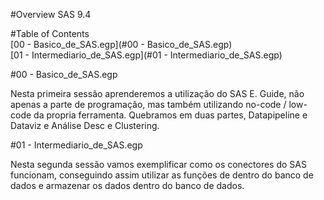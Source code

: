 #Overview SAS 9.4

#Table of Contents  
[00 - Basico_de_SAS.egp](#00 - Basico_de_SAS.egp)  
[01 - Intermediario_de_SAS.egp](#01 - Intermediario_de_SAS.egp)  


#00 - Basico_de_SAS.egp

Nesta primeira sessão aprenderemos a utilização do SAS E. Guide, não apenas a parte de programação, mas também utilizando no-code / low-code da propria ferramenta. Quebramos em duas partes, Datapipeline e Dataviz e Análise Desc e Clustering.

#01 - Intermediario_de_SAS.egp

Nesta segunda sessão vamos exemplificar como os conectores do SAS funcionam, conseguindo assim utilizar as funções de dentro do banco de dados e armazenar os dados dentro do banco de dados.
